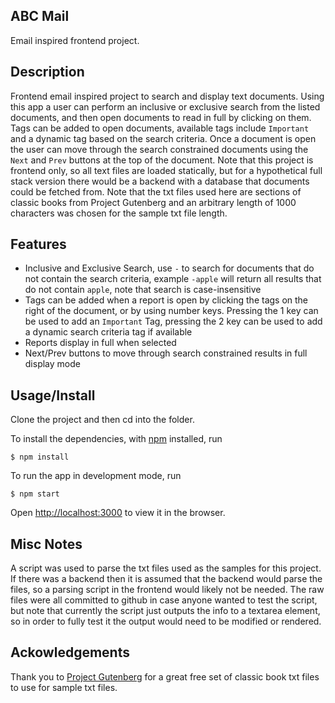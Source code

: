 ## ABC Mail
Email inspired frontend project.

## Description
Frontend email inspired project to search and display text documents. Using this app a user can perform an inclusive or exclusive search from the listed documents, and then open documents to read in full by clicking on them. Tags can be added to open documents, available tags include `Important` and a dynamic tag based on the search criteria. Once a document is open the user can move through the search constrained documents using the `Next` and `Prev` buttons at the top of the document. Note that this project is frontend only, so all text files are loaded statically, but for a hypothetical full stack version there would be a backend with a database that documents could be fetched from. Note that the txt files used here are sections of classic books from Project Gutenberg and an arbitrary length of 1000 characters was chosen for the sample txt file length.

## Features
- Inclusive and Exclusive Search, use `-` to search for documents that do not contain the search criteria, example `-apple` will return all results that do not contain `apple`, note that search is case-insensitive
- Tags can be added when a report is open by clicking the tags on the right of the document, or by using number keys. Pressing the 1 key can be used to add an `Important` Tag, pressing the 2 key can be used to add a dynamic search criteria tag if available 
- Reports display in full when selected
- Next/Prev buttons to move through search constrained results in full display mode

## Usage/Install

Clone the project and then cd into the folder.

To install the dependencies, with [npm](https://npmjs.org/) installed, run

```
$ npm install
```

To run the app in development mode, run

```
$ npm start
```
Open [http://localhost:3000](http://localhost:3000) to view it in the browser.

## Misc Notes
A script was used to parse the txt files used as the samples for this project. If there was a backend then it is assumed that the backend would parse the files, so a parsing script in the frontend would likely not be needed. The raw files were all committed to github in case anyone wanted to test the script, but note that currently the script just outputs the info to a textarea element, so in order to fully test it the output would need to be modified or rendered.

## Ackowledgements
Thank you to [Project Gutenberg](https://www.gutenberg.org/) for a great free set of classic book txt files to use for sample txt files.